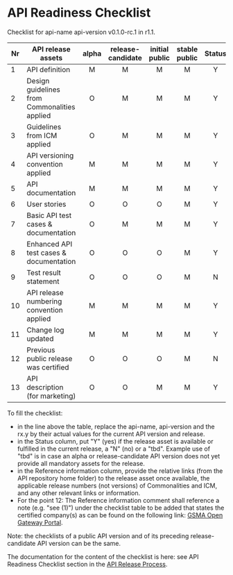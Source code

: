 # API Readiness Checklist

Checklist for api-name api-version v0.1.0-rc.1 in r1.1.

| Nr | API release assets  | alpha | release-candidate |  initial<br>public | stable<br> public | Status | Reference information |
|----|----------------------------------------------|:-----:|:-----------------:|:-------:|:------:|:----:|:----:|
|  1 | API definition                               |   M   |         M         |    M    |    M   |  Y   | [/code/API_definitions/session-insights.yaml](/code/API_definitions/session-insights.yaml) |
|  2 | Design guidelines from Commonalities applied |   O   |         M         |    M    |    M   |  Y   | [r1.1](https://github.com/camaraproject/SessionInsights/releases/tag/r1.1) |
|  3 | Guidelines from ICM applied                  |   O   |         M         |    M    |    M   |  Y   | [r1.1](https://github.com/camaraproject/SessionInsights/releases/tag/r1.1) |
|  4 | API versioning convention applied            |   M   |         M         |    M    |    M   |  Y   | |
|  5 | API documentation                            |   M   |         M         |    M    |    M   |  Y   | in yaml |
|  6 | User stories                                 |   O   |         O         |    O    |    M   |  Y   | [/documentation/API_documentation/SessionInsights_User_Story.md](/documentation/API_documentation/SessionInsights_User_Story.md) |
|  7 | Basic API test cases & documentation         |   O   |         M         |    M    |    M   |  Y   | [/code/Test_definitions](/code/Test_definitions)                                           |
|  8 | Enhanced API test cases & documentation      |   O   |         O         |    O    |    M   |  Y   | |
|  9 | Test result statement                        |   O   |         O         |    O    |    M   |  N   | |
| 10 | API release numbering convention applied     |   M   |         M         |    M    |    M   |  Y   | |
| 11 | Change log updated                           |   M   |         M         |    M    |    M   |  Y   | [/CHANGELOG.md](/CHANGELOG.md) |
| 12 | Previous public release was certified        |   O   |         O         |    O    |    M   |  N   | |
| 13 | API description (for marketing)              |   O   |         O         |    M    |    M   |  Y   | [wiki link](https://lf-camaraproject.atlassian.net/wiki/spaces/CAM/pages/94011619/SessionInsights) |

To fill the checklist:

- in the line above the table, replace the api-name, api-version and the rx.y by their actual values for the current API version and release.
- in the Status column, put "Y" (yes) if the release asset is available or fulfilled in the current release, a "N" (no) or a "tbd". Example use of "tbd" is in case an alpha or release-candidate API version does not yet provide all mandatory assets for the release.
- in the Reference information column, provide the relative links (from the API repository home folder) to the release asset once available, the applicable release numbers (not versions) of Commonalities and ICM, and any other relevant links or information.
- For the point 12: The Reference information comment shall reference a note (e.g. "see (1)") under the checklist table to be added that states the certified company(s) as can be found on the following link: [GSMA Open Gateway Portal](https://open-gateway.gsma.com/).

Note: the checklists of a public API version and of its preceding release-candidate API version can be the same.

The documentation for the content of the checklist is here: see API Readiness Checklist section in the [API Release Process](https://lf-camaraproject.atlassian.net/wiki/x/jine).
